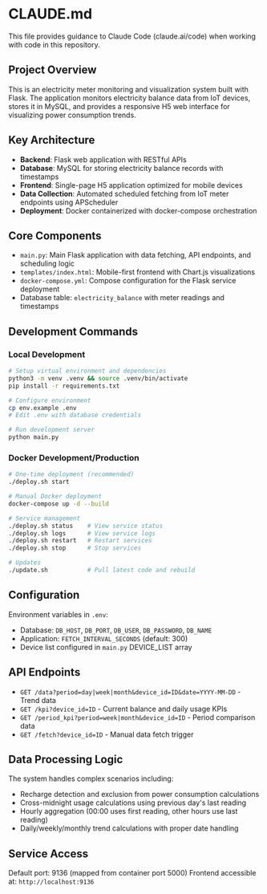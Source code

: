 # CLAUDE.md

This file provides guidance to Claude Code (claude.ai/code) when working with code in this repository.

## Project Overview

This is an electricity meter monitoring and visualization system built with Flask. The application monitors electricity balance data from IoT devices, stores it in MySQL, and provides a responsive H5 web interface for visualizing power consumption trends.

## Key Architecture

- **Backend**: Flask web application with RESTful APIs
- **Database**: MySQL for storing electricity balance records with timestamps  
- **Frontend**: Single-page H5 application optimized for mobile devices
- **Data Collection**: Automated scheduled fetching from IoT meter endpoints using APScheduler
- **Deployment**: Docker containerized with docker-compose orchestration

## Core Components

- `main.py`: Main Flask application with data fetching, API endpoints, and scheduling logic
- `templates/index.html`: Mobile-first frontend with Chart.js visualizations
- `docker-compose.yml`: Compose configuration for the Flask service deployment
- Database table: `electricity_balance` with meter readings and timestamps

## Development Commands

### Local Development
```bash
# Setup virtual environment and dependencies  
python3 -m venv .venv && source .venv/bin/activate
pip install -r requirements.txt

# Configure environment
cp env.example .env
# Edit .env with database credentials

# Run development server
python main.py
```

### Docker Development/Production
```bash
# One-time deployment (recommended)
./deploy.sh start

# Manual Docker deployment
docker-compose up -d --build

# Service management
./deploy.sh status    # View service status
./deploy.sh logs      # View service logs  
./deploy.sh restart   # Restart services
./deploy.sh stop      # Stop services

# Updates
./update.sh           # Pull latest code and rebuild
```

## Configuration

Environment variables in `.env`:
- Database: `DB_HOST`, `DB_PORT`, `DB_USER`, `DB_PASSWORD`, `DB_NAME`
- Application: `FETCH_INTERVAL_SECONDS` (default: 300)
- Device list configured in `main.py` DEVICE_LIST array

## API Endpoints

- `GET /data?period=day|week|month&device_id=ID&date=YYYY-MM-DD` - Trend data
- `GET /kpi?device_id=ID` - Current balance and daily usage KPIs
- `GET /period_kpi?period=week|month&device_id=ID` - Period comparison data
- `GET /fetch?device_id=ID` - Manual data fetch trigger

## Data Processing Logic

The system handles complex scenarios including:
- Recharge detection and exclusion from power consumption calculations
- Cross-midnight usage calculations using previous day's last reading
- Hourly aggregation (00:00 uses first reading, other hours use last reading)
- Daily/weekly/monthly trend calculations with proper date handling

## Service Access

Default port: 9136 (mapped from container port 5000)
Frontend accessible at: `http://localhost:9136`

